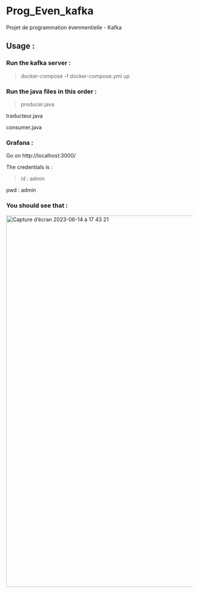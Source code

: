 # Prog_Even_kafka
Projet de programmation évenmentielle - Kafka 

## Usage :

### Run the kafka server :
> docker-compose -f docker-compose.yml up


### Run the java files in this order :
>producer.java

traducteur.java

consumer.java


### Grafana :

Go on http://localhost:3000/

The credentials is :

>id : admin

pwd : admin

### You should see that : 

<img width="1000" alt="Capture d’écran 2023-06-14 à 17 43 21" src="https://github.com/Eiichiru/Prog_Even_kafka/assets/93995072/67347790-5318-4032-9874-ca861745e5c4">
